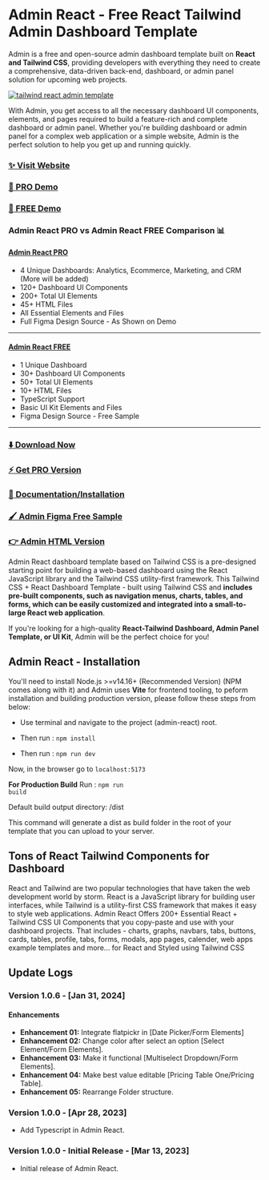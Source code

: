 # Admin React - Free React Tailwind Admin Dashboard Template

Admin is a free and open-source admin dashboard template built on **React and Tailwind CSS**, providing developers with everything they need to create a comprehensive, data-driven back-end,
dashboard, or admin panel solution for upcoming web projects.

[![tailwind react admin template](https://ucarecdn.com/d2a6daed-eb9c-4c2f-8a95-4419c450e23a/adminreact.jpg)](https://react-demo.admin.com/)

With Admin, you get access to all the necessary dashboard UI components, elements, and pages required to build a feature-rich and complete dashboard or admin panel. Whether you're building dashboard or admin panel for a complex web application or a simple website, Admin is the perfect solution to help you get up and running quickly.

### [✨ Visit Website](https://admin.com/)

### [🚀 PRO Demo](https://react-demo.admin.com/)

### [🚀 FREE Demo](https://free-react-demo.admin.com/)

### Admin React PRO vs Admin React FREE Comparison 📊

#### [Admin React PRO](https://react-demo.admin.com/)

- 4 Unique Dashboards: Analytics, Ecommerce, Marketing, and CRM (More will be added)
- 120+ Dashboard UI Components
- 200+ Total UI Elements
- 45+ HTML Files
- All Essential Elements and Files
- Full Figma Design Source - As Shown on Demo

---

#### [Admin React FREE](https://free-react-demo.admin.com/)

- 1 Unique Dashboard
- 30+ Dashboard UI Components
- 50+ Total UI Elements
- 10+ HTML Files
- TypeScript Support
- Basic UI Kit Elements and Files
- Figma Design Source - Free Sample

---

### [⬇️ Download Now](https://admin.com/download)

### [⚡ Get PRO Version](https://admin.com/pricing)

### [📄 Documentation/Installation](https://admin.com/docs)

### [🖌️ Admin Figma Free Sample](https://www.figma.com/community/file/1214477970819985778)

### [👉 Admin HTML Version](https://github.com/Admin/admin-free-tailwind-dashboard-template)

Admin React dashboard template based on Tailwind CSS is a pre-designed starting point for building a web-based dashboard using the React JavaScript library and the Tailwind CSS utility-first framework. This Tailwind CSS + React Dashboard Template - built using Tailwind CSS and **includes pre-built components, such as navigation menus, charts, tables, and forms, which can be easily customized and integrated into a small-to-large React web application**.

If you're looking for a high-quality **React-Tailwind Dashboard, Admin Panel Template, or UI Kit**, Admin will be the perfect choice for you!

## Admin React - Installation

You'll need to install Node.js >=v14.16+ (Recommended Version) (NPM comes along with it) and Admin uses **Vite** for frontend tooling, to peform installation and building production version, please follow these steps from below:

- Use terminal and navigate to the project (admin-react) root.

- Then run : <code>npm install</code>

- Then run : <code>npm run dev</code>

Now, in the browser go to <code>localhost:5173</code>

**For Production Build**
Run : <code>npm run build</code>

Default build output directory: /dist

This command will generate a dist as build folder in the root of your template that you can upload to your server.

## Tons of React Tailwind Components for Dashboard

React and Tailwind are two popular technologies that have taken the web development world by storm. React is a JavaScript library for building user interfaces, while Tailwind is a utility-first CSS framework that makes it easy to style web applications. Admin React Offers 200+ Essential React + Tailwind CSS UI Components that you copy-paste and use with your dashboard projects. That includes - charts, graphs, navbars, tabs, buttons, cards, tables, profile, tabs, forms, modals, app pages, calender, web apps example templates and more... for React and Styled using Tailwind CSS

## Update Logs

### Version 1.0.6 - [Jan 31, 2024]

#### Enhancements

- **Enhancement 01:** Integrate flatpickr in [Date Picker/Form Elements]
- **Enhancement 02:** Change color after select an option [Select Element/Form Elements].
- **Enhancement 03:** Make it functional [Multiselect Dropdown/Form Elements].
- **Enhancement 04:** Make best value editable [Pricing Table One/Pricing Table].
- **Enhancement 05:** Rearrange Folder structure.

### Version 1.0.0 - [Apr 28, 2023]

- Add Typescript in Admin React.

### Version 1.0.0 - Initial Release - [Mar 13, 2023]

- Initial release of Admin React.
